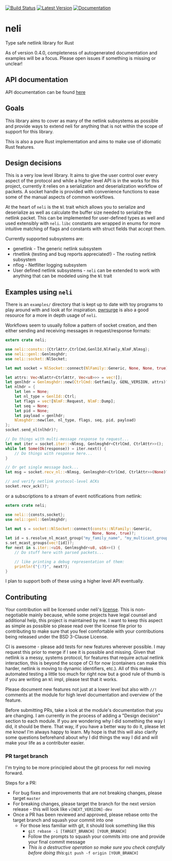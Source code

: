 [![Build Status](https://travis-ci.org/jbaublitz/neli.svg?branch=master)](https://travis-ci.org/jbaublitz/neli) [![Latest Version](https://img.shields.io/crates/v/neli.svg)](https://crates.io/crates/neli) [![Documentation](https://docs.rs/neli)](https://docs.rs/neli/badge.svg)

# neli
Type safe netlink library for Rust

As of version 0.4.0, completeness of autogenerated documentation and examples will be a focus.
Please open issues if something is missing or unclear!

## API documentation
API documentation can be found [here](https://docs.rs/neli/)

## Goals

This library aims to cover as many of the netlink subsystems as possible and provide ways
to extend neli for anything that is not within the scope of support for this library.

This is also a pure Rust implementation and aims to make use of idiomatic Rust features.

## Design decisions

This is a very low level library. It aims to give the user control over every aspect of
the protocol and while a higher level API is in the works for this project, currently
it relies on a serialization and deserialization workflow of packets. A socket handle
is provided with convenience functions to ease some of the manual aspects of common
workflows.

At the heart of `neli` is the `Nl` trait which allows you to serialize and deserialize as
well as calculate the buffer size needed to serialize the netlink packet. This can be implemented
for user-defined types as well and used extensibly with `neli`. `libc` constants are wrapped
in enums for more intuitive matching of flags and constants with struct fields that accept them.

Currently supported subsystems are:
* genetlink - The generic netlink subsystem
* rtnetlink (testing and bug reports appreciated!) - The routing netlink subsystem
* nflog - Netfilter logging subsystem
* User defined netlink subsystems - `neli` can be extended to work with anything that can be modeled using the `Nl` trait

## Examples using `neli`

There is an `examples/` directory that is kept up to date with toy programs to play around with and look
at for inspiration. [pwrsurge](https://github.com/jbaublitz/pwrsurge) is also a good resource for a
more in depth usage of `neli`.

Workflows seem to usually follow a pattern of socket creation, and then either sending and receiving messages in
request/response formats:

```rust
extern crate neli;

use neli::consts::{CtrlAttr,CtrlCmd,GenlId,NlFamly,NlmF,Nlmsg};
use neli::genl::Genlmsghdr;
use neli::socket::NlSocket;

let mut socket = NlSocket::connect(NlFamily::Generic, None, None, true)?;

let attrs: Vec<Nlattr<CtrlAttr, Vec<u8>>> = vec![];
let genlhdr = Genlmsghdr::new(CtrlCmd::Getfamily, GENL_VERSION, attrs)?;
let nlhdr = {
    let len = None;
    let nl_type = GenlId::Ctrl;
    let flags = vec![NlmF::Request, NlmF::Dump];
    let seq = None;
    let pid = None;
    let payload = genlhdr;
    Nlmsghdr::new(len, nl_type, flags, seq, pid, payload)
};
socket.send_nl(nlhdr)?;

// Do things with multi-message response to request...
let mut iter = socket.iter::<Nlmsg, Genlmsghdr<CtrlCmd, CtrlAttr>>();
while let Some(Ok(response)) = iter.next() {
    // Do things with response here...
}

// Or get single message back...
let msg = socket.recv_nl::<Nlmsg, Genlmsghdr<CtrlCmd, CtrlAttr>>(None)?;

// and verify netlink protocol-level ACKs
socket.recv_ack()?;
```

or a subscriptions to a stream of event notifications from netlink:

```rust
extern crate neli;

use neli::{consts,socket};
use neli::genl::Genlmsghdr;

let mut s = socket::NlSocket::connect(consts::NlFamily::Generic,
                                      None, None, true)?;
let id = s.resolve_nl_mcast_group("my_family_name", "my_multicast_group_name")?;
s.set_mcast_groups(vec![id])?;
for next in s.iter::<u16, Genlmsghdr<u8, u16>>() {
    // Do stuff here with parsed packets...

    // like printing a debug representation of them:
    println!("{:?}", next?);
}
```

I plan to support both of these using a higher level API eventually.

## Contributing

Your contribution will be licensed under neli's [license](LICENSE). This is non-negotiable mainly
because, while some projects have legal counsel and additional help, this project is maintained by me.
I want to keep this aspect as simple as possible so please read over the license file prior to
contributing to make sure that you feel comfortable with your contributions being released under
the BSD 3-Clause License.

CI is awesome - please add tests for new features wherever possible. I may request this prior to merge
if I see it is possible and missing. Given that netlink is a messy, systems protocol, for features
that require actual netlink interaction, this is beyond the scope of CI for now (containers can make
this harder, netlink is moving to dynamic identifiers, etc.). All of this makes automated testing
a little too much for right now but a good rule of thumb is if you are writing an `Nl` impl,
please test that it works.

Please document new features not just at a lower level but also with `//!` comments at the module
for high level documentation and overview of the feature.

Before submitting PRs, take a look at the module's documentation that you are changing. I am
currently in the process of adding a "Design decision" section to each module. If you are
wondering why I did something the way I did, it should be there. That way, if you have a better
way to do it, please let me know! I'm always happy to learn. My hope is that this will also
clarify some questions beforehand about why I did things the way I did and will make your life
as a contributer easier.

### PR target branch

I'm trying to be more principled about the git process for neli moving forward.

Steps for a PR:
* For bug fixes and improvements that are not breaking changes, please target `master`
* For breaking changes, please target the branch for the next version release - this will
look like `v[NEXT_VERSION]-dev`
* Once a PR has been reviewed and approved, please rebase onto the target branch and squash your
commit into one
  * For those less familiar with git, it should look something like this
    * `git rebase -i [TARGET_BRANCH] [YOUR_BRANCH]`
    * Follow the prompts to squash your commits into one and provide your final commit message
    * _This is a destructive operation so make sure you check carefully before doing this_:`git push -f origin [YOUR_BRANCH]`

